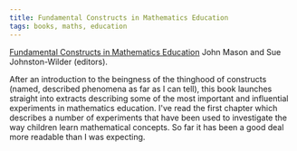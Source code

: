 ```yaml
---
title: Fundamental Constructs in Mathematics Education
tags: books, maths, education
---
```


[Fundamental Constructs in Mathematics Education][1] John Mason and Sue
Johnston-Wilder (editors).

After an introduction to the beingness of the thinghood of constructs (named,
described phenomena as far as I can tell), this book launches straight into
extracts describing some of the most important and influential experiments in
mathematics education. I've read the first chapter which describes a number of
experiments that have been used to investigate the way children learn
mathematical concepts. So far it has been a good deal more readable than I was
expecting.

[1]: http://www.amazon.com/dp/0415326982/

